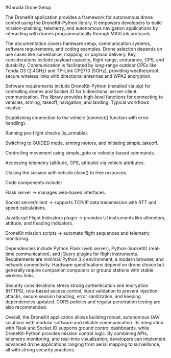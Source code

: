 #Garuda Drone Setup

The DroneKit application provides a framework for autonomous drone control using the DroneKit-Python library. It empowers developers to build mission-planning, telemetry, and autonomous navigation applications by interacting with drones programmatically through MAVLink protocols.

The documentation covers hardware setup, communication systems, software requirements, and coding examples. Drone selection depends on use cases like surveillance, mapping, or payload delivery. Key considerations include payload capacity, flight range, endurance, GPS, and durability. Communication is facilitated by long-range outdoor CPEs like Tenda O3 (2.4GHz) and TP-Link CPE710 (5GHz), providing weatherproof, secure wireless links with directional antennas and WPA2 encryption.

Software requirements include DroneKit-Python (installed via pip) for controlling drones and Socket.IO for bidirectional server-client communication. The library provides high-level functions for connecting to vehicles, arming, takeoff, navigation, and landing. Typical workflows involve:

Establishing connection to the vehicle (connect() function with error handling).

Running pre-flight checks (is_armable).

Switching to GUIDED mode, arming motors, and initiating simple_takeoff.

Controlling movement using simple_goto or velocity-based commands.

Accessing telemetry (altitude, GPS, attitude) via vehicle attributes.

Closing the session with vehicle.close() to free resources.

Code components include:

Flask server → manages web-based interfaces.

Socket server/client → supports TCP/IP data transmission with RTT and speed calculations.

JavaScript Flight Indicators plugin → provides UI instruments like altimeters, attitude, and heading indicators.

DroneKit mission scripts → automate flight sequences and telemetry monitoring.

Dependencies include Python Flask (web server), Python-SocketIO (real-time communication), and jQuery plugins for flight instruments. Requirements are minimal: Python 3.x environment, a modern browser, and network connectivity. Hardware specifications depend on drone choice but generally require companion computers or ground stations with stable wireless links.

Security considerations stress strong authentication and encryption (HTTPS), role-based access control, input validation to prevent injection attacks, secure session handling, error sanitization, and keeping dependencies updated. CORS policies and regular penetration testing are also recommended.

Overall, the DroneKit application allows building robust, autonomous UAV solutions with modular software and reliable communication. Its integration with Flask and Socket.IO supports ground control dashboards, while DroneKit-Python provides mission control logic. By combining APIs, telemetry monitoring, and real-time visualization, developers can implement advanced drone applications ranging from aerial mapping to surveillance, all with strong security practices.
